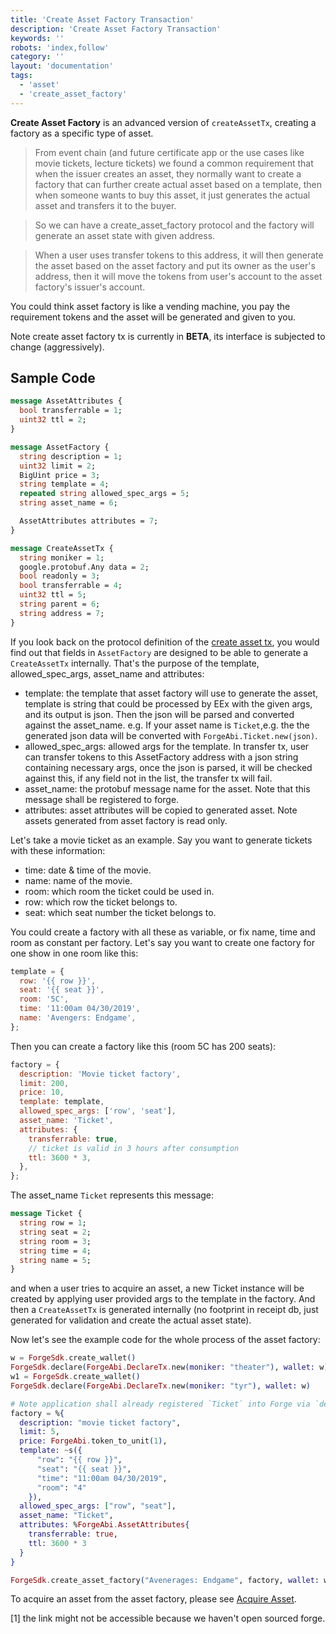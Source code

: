 ```yaml
---
title: 'Create Asset Factory Transaction'
description: 'Create Asset Factory Transaction'
keywords: ''
robots: 'index,follow'
category: ''
layout: 'documentation'
tags:
  - 'asset'
  - 'create_asset_factory'
---
```


**Create Asset Factory** is an advanced version of `createAssetTx`, creating a factory as a specific type of asset.

> From event chain (and future certificate app or the use cases like movie tickets, lecture tickets) we found a common requirement that when the issuer creates an asset, they normally want to create a factory that can further create actual asset based on a template, then when someone wants to buy this asset, it just generates the actual asset and transfers it to the buyer.

> So we can have a create_asset_factory protocol and the factory will generate an asset state with given address.

> When a user uses transfer tokens to this address, it will then generate the asset based on the asset factory and put its owner as the user's address, then it will move the tokens from user's account to the asset factory's issuer's account.

You could think asset factory is like a vending machine, you pay the requirement tokens and the asset will be generated and given to you.

Note create asset factory tx is currently in **BETA**, its interface is subjected to change (aggressively).

## Sample Code

```proto
message AssetAttributes {
  bool transferrable = 1;
  uint32 ttl = 2;
}

message AssetFactory {
  string description = 1;
  uint32 limit = 2;
  BigUint price = 3;
  string template = 4;
  repeated string allowed_spec_args = 5;
  string asset_name = 6;

  AssetAttributes attributes = 7;
}

message CreateAssetTx {
  string moniker = 1;
  google.protobuf.Any data = 2;
  bool readonly = 3;
  bool transferrable = 4;
  uint32 ttl = 5;
  string parent = 6;
  string address = 7;
}
```

If you look back on the protocol definition of the [create asset tx](../create_asset), you would find out that fields in `AssetFactory` are designed to be able to generate a `CreateAssetTx` internally. That's the purpose of the template, allowed_spec_args, asset_name and attributes:

- template: the template that asset factory will use to generate the asset, template is string that could be processed by EEx with the given args, and its output is json. Then the json will be parsed and converted against the asset_name. e.g. If your asset name is `Ticket`,e.g. the the generated json data will be converted with `ForgeAbi.Ticket.new(json)`.
- allowed_spec_args: allowed args for the template. In transfer tx, user can transfer tokens to this AssetFactory address with a json string containing necessary args, once the json is parsed, it will be checked against this, if any field not in the list, the transfer tx will fail.
- asset_name: the protobuf message name for the asset. Note that this message shall be registered to forge.
- attributes: asset attributes will be copied to generated asset. Note assets generated from asset factory is read only.

Let's take a movie ticket as an example. Say you want to generate tickets with these information:

- time: date & time of the movie.
- name: name of the movie.
- room: which room the ticket could be used in.
- row: which row the ticket belongs to.
- seat: which seat number the ticket belongs to.

You could create a factory with all these as variable, or fix name, time and room as constant per factory. Let's say you want to create one factory for one show in one room like this:

```js
template = {
  row: '{{ row }}',
  seat: '{{ seat }}',
  room: '5C',
  time: '11:00am 04/30/2019',
  name: 'Avengers: Endgame',
};
```

Then you can create a factory like this (room 5C has 200 seats):

```js
factory = {
  description: 'Movie ticket factory',
  limit: 200,
  price: 10,
  template: template,
  allowed_spec_args: ['row', 'seat'],
  asset_name: 'Ticket',
  attributes: {
    transferrable: true,
    // ticket is valid in 3 hours after consumption
    ttl: 3600 * 3,
  },
};
```

The asset_name `Ticket` represents this message:

```proto
message Ticket {
  string row = 1;
  string seat = 2;
  string room = 3;
  string time = 4;
  string name = 5;
}
```

and when a user tries to acquire an asset, a new Ticket instance will be created by applying user provided args to the template in the factory. And then a `CreateAssetTx` is generated internally (no footprint in receipt db, just generated for validation and create the actual asset state).

Now let's see the example code for the whole process of the asset factory:

```elixir
w = ForgeSdk.create_wallet()
ForgeSdk.declare(ForgeAbi.DeclareTx.new(moniker: "theater"), wallet: w)
w1 = ForgeSdk.create_wallet()
ForgeSdk.declare(ForgeAbi.DeclareTx.new(moniker: "tyr"), wallet: w)

# Note application shall already registered `Ticket` into Forge via `deploy_protocol`.
factory = %{
  description: "movie ticket factory",
  limit: 5,
  price: ForgeAbi.token_to_unit(1),
  template: ~s({
      "row": "{{ row }}",
      "seat": "{{ seat }}",
      "time": "11:00am 04/30/2019",
      "room": "4"
    }),
  allowed_spec_args: ["row", "seat"],
  asset_name: "Ticket",
  attributes: %ForgeAbi.AssetAttributes{
    transferrable: true,
    ttl: 3600 * 3
  }
}

ForgeSdk.create_asset_factory("Avenerages: Endgame", factory, wallet: w)
```

To acquire an asset from the asset factory, please see [Acquire Asset](../acquire_asset).

[1] the link might not be accessible because we haven't open sourced forge.
